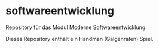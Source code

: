 # softwareentwicklung
Repository für das Modul Moderne Softwareentwicklung

Dieses Repository enthält ein Handman (Galgenraten) Spiel.

